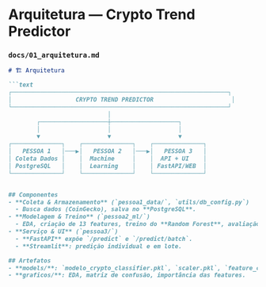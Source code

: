 # Arquitetura — Crypto Trend Predictor


### `docs/01_arquitetura.md`
```md
# 🏗️ Arquitetura

```text
┌─────────────────────────────────────────────────────────────┐
│                  CRYPTO TREND PREDICTOR                      │
└─────────────────────────────────────────────────────────────┘
                            │
        ┌───────────────────┼───────────────────┐
        │                   │                   │
        ▼                   ▼                   ▼
┌──────────────┐    ┌──────────────┐    ┌──────────────┐
│   PESSOA 1   │───▶│   PESSOA 2   │───▶│   PESSOA 3   │
│ Coleta Dados │    │  Machine     │    │  API + UI    │
│ PostgreSQL   │    │  Learning    │    │ FastAPI/WEB  │
└──────────────┘    └──────────────┘    └──────────────┘


## Componentes
- **Coleta & Armazenamento** (`pessoa1_data/`, `utils/db_config.py`)
  - Busca dados (CoinGecko), salva no **PostgreSQL**.
- **Modelagem & Treino** (`pessoa2_ml/`)
  - EDA, criação de 13 features, treino do **Random Forest**, avaliação.
- **Serviço & UI** (`pessoa3/`)
  - **FastAPI** expõe `/predict` e `/predict/batch`.
  - **Streamlit**: predição individual e em lote.

## Artefatos
- **models/**: `modelo_crypto_classifier.pkl`, `scaler.pkl`, `feature_columns.pkl`
- **graficos/**: EDA, matriz de confusão, importância das features.
